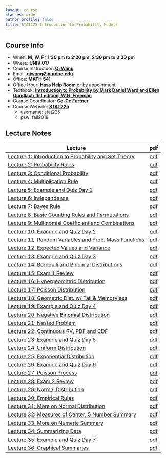 ```yaml
---
layout: course
classes: wide
author_profile: false
title: STAT225 Introduction to Probability Models
---
```


## Course Info

- When: **M, W, F : 1:30 pm to 2:20 pm, 2:30 pm to 3:20 pm**
- Where: **UNIV 017**
- Course Instructuor: [**Qi Wang**](https://qwng.github.io/)
- Email: **qiwang@purdue.edu**
- Office: **MATH 541**
- Office Hour: [**Hass Help Room**](/teaching/fall2018/stat225/misc/office_hour_fall2018.pdf) or by appointment
- Textbook: [**Introduction to Probability by Mark Daniel Ward and Ellen Gundlach, 1st edition, W.H. Freeman**](http://www.stat.purdue.edu/~mdw/book.html)
- Course Coordinator: [**Ce-Ce Furtner**](http://www.stat.purdue.edu/people/faculty/cfurtner)
- Course Website: [**STAT225**](http://www.stat.purdue.edu/~cfurtner/stat225)
    + username: stat225
    + psw: fall2018

## Lecture Notes

| Lecture | pdf|
|---|---|
| [Lecture 1: Introduction to Probability and Set Theory](/teaching/fall2018/stat225/slides/lecture1.html) | [pdf](/teaching/fall2018/stat225/slides/lecture1.pdf) |
| [Lecture 2: Probability Rules](/teaching/fall2018/stat225/slides/lecture2.html) | [pdf](/teaching/fall2018/stat225/slides/lecture2.pdf) |
| [Lecture 3: Conditional Probability](/teaching/fall2018/stat225/slides/lecture3.html) | [pdf](/teaching/fall2018/stat225/slides/lecture3.pdf) |
| [Lecture 4: Multiplication Rule](/teaching/fall2018/stat225/slides/lecture4.html) | [pdf](/teaching/fall2018/stat225/slides/lecture4.pdf) |
| [Lecture 5: Example and Quiz Day 1](/teaching/fall2018/stat225/slides/lecture5.html) | [pdf](/teaching/fall2018/stat225/slides/lecture5.pdf) |
| [Lecture 6: Independence](/teaching/fall2018/stat225/slides/lecture6.html) | [pdf](/teaching/fall2018/stat225/slides/lecture6.pdf) |
| [Lecture 7: Bayes Rule](/teaching/fall2018/stat225/slides/lecture7.html) | [pdf](/teaching/fall2018/stat225/slides/lecture7.pdf) |
| [Lecture 8: Basic Counting Rules and Permutations](/teaching/fall2018/stat225/slides/lecture8.html) | [pdf](/teaching/fall2018/stat225/slides/lecture8.pdf) |
| [Lecture 9: Multinomial Coefficient and Combinations](/teaching/fall2018/stat225/slides/lecture9.html) | [pdf](/teaching/fall2018/stat225/slides/lecture9.pdf) |
| [Lecture 10: Example and Quiz Day 2](/teaching/fall2018/stat225/slides/lecture10.html) | [pdf](/teaching/fall2018/stat225/slides/lecture10.pdf) |
| [Lecture 11: Random Variables and Prob. Mass Functions](/teaching/fall2018/stat225/slides/lecture11.html) | [pdf](/teaching/fall2018/stat225/slides/lecture11.pdf) |
| [Lecture 12: Expected Values and Variance](/teaching/fall2018/stat225/slides/lecture12.html) | [pdf](/teaching/fall2018/stat225/slides/lecture12.pdf) |
| [Lecture 13: Example and Quiz Day 3](/teaching/fall2018/stat225/slides/lecture13.html) | [pdf](/teaching/fall2018/stat225/slides/lecture13.pdf) |
| [Lecture 14: Bernoulli and Binomial Distributions](/teaching/fall2018/stat225/slides/lecture14.html) | [pdf](/teaching/fall2018/stat225/slides/lecture14.pdf) |
| [Lecture 15: Exam 1 Review](/teaching/fall2018/stat225/slides/lecture15.html) | [pdf](/teaching/fall2018/stat225/slides/lecture15.pdf) |
| [Lecture 16: Hypergeometric Distribution](/teaching/fall2018/stat225/slides/lecture16.html) | [pdf](/teaching/fall2018/stat225/slides/lecture16.pdf) |
| [Lecture 17: Poisson Distribution](/teaching/fall2018/stat225/slides/lecture17.html) | [pdf](/teaching/fall2018/stat225/slides/lecture17.pdf) |
| [Lecture 18: Geometric Dist. w/ Tail & Memoryless](/teaching/fall2018/stat225/slides/lecture18.html) | [pdf](/teaching/fall2018/stat225/slides/lecture18.pdf) |
| [Lecture 19: Example and Quiz Day 4](/teaching/fall2018/stat225/slides/lecture19.html) | [pdf](/teaching/fall2018/stat225/slides/lecture19.pdf) |
| [Lecture 20: Negative Binomial Distribution](/teaching/fall2018/stat225/slides/lecture20.html) | [pdf](/teaching/fall2018/stat225/slides/lecture20.pdf) |
| [Lecture 21: Nested Problem](/teaching/fall2018/stat225/slides/lecture21.html) | [pdf](/teaching/fall2018/stat225/slides/lecture21.pdf) |
| [Lecture 22: Continuous RV, PDF and CDF](/teaching/fall2018/stat225/slides/lecture22.html) | [pdf](/teaching/fall2018/stat225/slides/lecture22.pdf) |
| [Lecture 23: Example and Quiz Day 5](/teaching/fall2018/stat225/slides/lecture23.html) | [pdf](/teaching/fall2018/stat225/slides/lecture23.pdf) |
| [Lecture 24: Uniform Distribution](/teaching/fall2018/stat225/slides/lecture24.html) | [pdf](/teaching/fall2018/stat225/slides/lecture24.pdf) |
| [Lecture 25: Exponential Distribution](/teaching/fall2018/stat225/slides/lecture25.html) | [pdf](/teaching/fall2018/stat225/slides/lecture25.pdf) |
| [Lecture 26: Example and Quiz Day 6](/teaching/fall2018/stat225/slides/lecture26.html) | [pdf](/teaching/fall2018/stat225/slides/lecture26.pdf) |
| [Lecture 27: Poisson Process](/teaching/fall2018/stat225/slides/lecture27.html) | [pdf](/teaching/fall2018/stat225/slides/lecture27.pdf) |
| [Lecture 28: Exam 2 Review](/teaching/fall2018/stat225/slides/lecture28.html) | [pdf](/teaching/fall2018/stat225/slides/lecture28.pdf) |
| [Lecture 29: Normal Distribution](/teaching/fall2018/stat225/slides/lecture29.html) | [pdf](/teaching/fall2018/stat225/slides/lecture29.pdf) |
| [Lecture 30: Empirical Rules](/teaching/fall2018/stat225/slides/lecture30.html) | [pdf](/teaching/fall2018/stat225/slides/lecture30.pdf) |
| [Lecture 31: More on Normal Distribution](/teaching/fall2018/stat225/slides/lecture31.html) | [pdf](/teaching/fall2018/stat225/slides/lecture31.pdf) |
| [Lecture 32: Measures of Center, 5 Number Summary](/teaching/fall2018/stat225/slides/lecture32.html) | [pdf](/teaching/fall2018/stat225/slides/lecture32.pdf) |
| [Lecture 33: More on Numeric Summary](/teaching/fall2018/stat225/slides/lecture33.html) | [pdf](/teaching/fall2018/stat225/slides/lecture33.pdf) |
| [Lecture 34: Summarizing Data](/teaching/fall2018/stat225/slides/lecture34.html) | [pdf](/teaching/fall2018/stat225/slides/lecture34.pdf) |
| [Lecture 35: Example and Quiz Day 7](/teaching/fall2018/stat225/slides/lecture35.html) | [pdf](/teaching/fall2018/stat225/slides/lecture35.pdf) |
| [Lecture 36: Graphical Summaries](/teaching/fall2018/stat225/slides/lecture36.html) | [pdf](/teaching/fall2018/stat225/slides/lecture36.pdf) |

